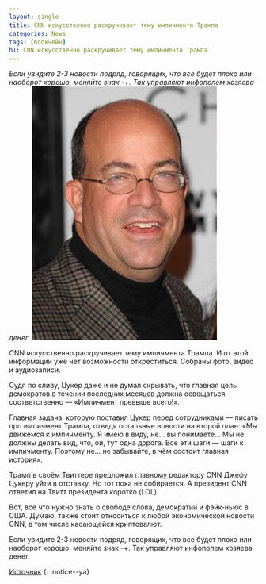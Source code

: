 ```yaml
---
layout: single
title: CNN искусственно раскручивает тему импичмента Трампа
categories: News
tags: [блокчейн]
h1: CNN искусственно раскручивает тему импичмента Трампа
---
```

*Если увидите 2-3 новости подряд, говорящих, что все будет плохо или наоборот хорошо, меняйте знак -+. Так управляют инфополем хозяева денег.*
![cuker](/assets/images/news/cuker.jpg)

CNN искусственно раскручивает тему импичмента Трампа. И от этой информации уже нет возможности откреститься. Собраны фото, видео  и аудиозаписи. 

Судя по сливу, Цукер даже и не думал скрывать, что главная цель демократов в течении последних месяцев должна освещаться соответственно — «Импичмент превыше всего!». 
 
Главная задача, которую поставил Цукер перед сотрудниками — писать про импичмент Трампа, отведя остальные новости на второй план: «Мы движемся к импичменту. Я имею в виду, не… вы понимаете… Мы не должны делать вид, что, ой, тут одна дорога. Все эти шаги — шаги к импичменту. Поэтому не… не забывайте, в чём состоит главная история». 

Трамп в своём Твиттере предложил главному редактору CNN Джефу Цукеру уйти в отставку. Но тот пока не собирается. А президент CNN ответил на Твитт президента коротко (LOL). 

Вот, все что нужно знать о свободе слова, демократии и фэйк-ньюс в США. Думаю, также стоит относиться к любой экономической новости CNN, в том числе касающейся криптовалют. 

Если увидите 2-3 новости подряд, говорящих, что все будет плохо или наоборот хорошо, меняйте знак -+. Так управляют инфополем хозяева денег.  

[Источник](https://russian.rt.com/inotv/2019-10-16/Fox-News-Impichment-previshe-vsego)
{: .notice--ya}


